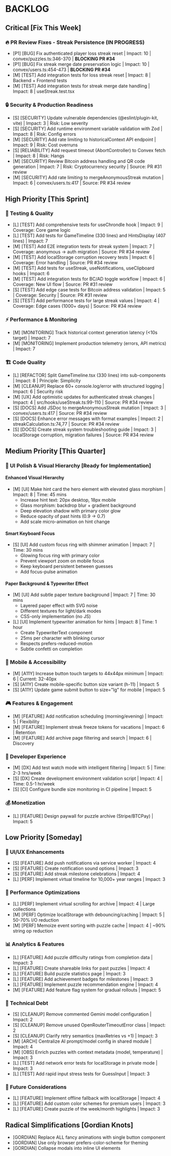# BACKLOG

## Critical [Fix This Week]

### 🔥 PR Review Fixes - Streak Persistence (IN PROGRESS)

- [P1] [BUG] Fix authenticated player loss streak reset | Impact: 10 | convex/puzzles.ts:346-370 | **BLOCKING PR #34**
- [P1] [BUG] Fix streak merge date preservation logic | Impact: 10 | convex/users.ts:454-473 | **BLOCKING PR #34**
- [M] [TEST] Add integration tests for loss streak reset | Impact: 8 | Backend + Frontend tests
- [M] [TEST] Add integration tests for streak merge date handling | Impact: 8 | useStreak.test.tsx

### 🔒 Security & Production Readiness

- [S] [SECURITY] Update vulnerable dependencies (@eslint/plugin-kit, vite) | Impact: 3 | Risk: Low severity
- [S] [SECURITY] Add runtime environment variable validation with Zod | Impact: 8 | Risk: Config errors
- [M] [SECURITY] Add rate limiting to historicalContext API endpoint | Impact: 9 | Risk: Cost overruns
- [S] [RELIABILITY] Add request timeout (AbortController) to Convex fetch | Impact: 8 | Risk: Hangs
- [M] [SECURITY] Review Bitcoin address handling and QR code generation | Impact: 7 | Risk: Cryptocurrency security | Source: PR #31 review
- [M] [SECURITY] Add rate limiting to mergeAnonymousStreak mutation | Impact: 6 | convex/users.ts:417 | Source: PR #34 review

## High Priority [This Sprint]

### 🧪 Testing & Quality

- [L] [TEST] Add comprehensive tests for useChrondle hook | Impact: 9 | Coverage: Core game logic
- [L] [TEST] Add tests for GameTimeline (330 lines) and HintsDisplay (407 lines) | Impact: 7
- [M] [TEST] Add E2E integration tests for streak system | Impact: 7 | Coverage: anonymous → auth migration | Source: PR #34 review
- [M] [TEST] Add localStorage corruption recovery tests | Impact: 6 | Coverage: Error handling | Source: PR #34 review
- [M] [TEST] Add tests for useStreak, useNotifications, useClipboard hooks | Impact: 6
- [M] [TEST] Add integration tests for BC/AD toggle workflow | Impact: 6 | Coverage: New UI flow | Source: PR #31 review
- [S] [TEST] Add edge case tests for Bitcoin address validation | Impact: 5 | Coverage: Security | Source: PR #31 review
- [S] [TEST] Add performance tests for large streak values | Impact: 4 | Coverage: Edge cases (1000+ days) | Source: PR #34 review

### ⚡ Performance & Monitoring

- [M] [MONITORING] Track historical context generation latency (<10s target) | Impact: 7
- [M] [MONITORING] Implement production telemetry (errors, API metrics) | Impact: 7

### 🏗️ Code Quality

- [L] [REFACTOR] Split GameTimeline.tsx (330 lines) into sub-components | Impact: 8 | Principle: Simplicity
- [M] [CLEANUP] Replace 60+ console.log/error with structured logging | Impact: 6 | Security risk
- [M] [UX] Add optimistic updates for authenticated streak changes | Impact: 4 | src/hooks/useStreak.ts:99-110 | Source: PR #34 review
- [S] [DOCS] Add JSDoc to mergeAnonymousStreak mutation | Impact: 3 | convex/users.ts:417 | Source: PR #34 review
- [S] [DOCS] Enhance error messages with format examples | Impact: 2 | streakCalculation.ts:74,77 | Source: PR #34 review
- [S] [DOCS] Create streak system troubleshooting guide | Impact: 3 | localStorage corruption, migration failures | Source: PR #34 review

## Medium Priority [This Quarter]

### 🎨 UI Polish & Visual Hierarchy [Ready for Implementation]

#### Enhanced Visual Hierarchy

- [M] [UI] Make hint card the hero element with elevated glass morphism | Impact: 8 | Time: 45 mins
  - Increase hint text: 20px desktop, 18px mobile
  - Glass morphism: backdrop blur + gradient background
  - Deep elevation shadow with primary color glow
  - Reduce opacity of past hints (0.9 → 0.7)
  - Add scale micro-animation on hint change

#### Smart Keyboard Focus

- [S] [UI] Add custom focus ring with shimmer animation | Impact: 7 | Time: 30 mins
  - Glowing focus ring with primary color
  - Prevent viewport zoom on mobile focus
  - Keep keyboard persistent between guesses
  - Add focus-pulse animation

#### Paper Background & Typewriter Effect

- [M] [UI] Add subtle paper texture background | Impact: 7 | Time: 30 mins
  - Layered paper effect with SVG noise
  - Different textures for light/dark modes
  - CSS-only implementation (no JS)
- [L] [UI] Implement typewriter animation for hints | Impact: 8 | Time: 1 hour
  - Create TypewriterText component
  - 25ms per character with blinking cursor
  - Respects prefers-reduced-motion
  - Subtle confetti on completion

### 📱 Mobile & Accessibility

- [M] [A11Y] Increase button touch targets to 44x44px minimum | Impact: 6 | Current: 32-40px
- [S] [A11Y] Create mobile-specific button size variant (h-11) | Impact: 5
- [S] [A11Y] Update game submit button to size="lg" for mobile | Impact: 5

### 🎮 Features & Engagement

- [M] [FEATURE] Add notification scheduling (morning/evening) | Impact: 5 | Flexibility
- [M] [FEATURE] Implement streak freeze tokens for vacations | Impact: 6 | Retention
- [M] [FEATURE] Add archive page filtering and search | Impact: 6 | Discovery

### 🔧 Developer Experience

- [M] [DX] Add test watch mode with intelligent filtering | Impact: 5 | Time: 2-3 hrs/week
- [S] [DX] Create development environment validation script | Impact: 4 | Time: 0.5-1 hr/week
- [S] [CI] Configure bundle size monitoring in CI pipeline | Impact: 5

### 💰 Monetization

- [L] [FEATURE] Design paywall for puzzle archive (Stripe/BTCPay) | Impact: 5

## Low Priority [Someday]

### 🎨 UI/UX Enhancements

- [S] [FEATURE] Add push notifications via service worker | Impact: 4
- [S] [FEATURE] Create notification sound options | Impact: 3
- [S] [FEATURE] Add streak milestone celebrations | Impact: 4
- [L] [PERF] Implement virtual timeline for 10,000+ year ranges | Impact: 3

### 🚀 Performance Optimizations

- [L] [PERF] Implement virtual scrolling for archive | Impact: 4 | Large collections
- [M] [PERF] Optimize localStorage with debouncing/caching | Impact: 5 | 50-70% I/O reduction
- [M] [PERF] Memoize event sorting with puzzle cache | Impact: 4 | ~90% string op reduction

### 📊 Analytics & Features

- [L] [FEATURE] Add puzzle difficulty ratings from completion data | Impact: 3
- [L] [FEATURE] Create shareable links for past puzzles | Impact: 4
- [L] [FEATURE] Build puzzle statistics page | Impact: 3
- [L] [FEATURE] Add achievement badges for milestones | Impact: 3
- [L] [FEATURE] Implement puzzle recommendation engine | Impact: 4
- [M] [FEATURE] Add feature flag system for gradual rollouts | Impact: 5

### 🧹 Technical Debt

- [S] [CLEANUP] Remove commented Gemini model configuration | Impact: 2
- [S] [CLEANUP] Remove unused OpenRouterTimeoutError class | Impact: 2
- [S] [CLEANUP] Clarify retry semantics (maxRetries vs +1) | Impact: 3
- [M] [ARCH] Centralize AI prompt/model config in shared module | Impact: 4
- [M] [OBS] Enrich puzzles with context metadata (model, temperature) | Impact: 3
- [L] [TEST] Add network error tests for localStorage in private mode | Impact: 3
- [L] [TEST] Add rapid input stress tests for GuessInput | Impact: 3

### 🔮 Future Considerations

- [L] [FEATURE] Implement offline fallback with localStorage | Impact: 4
- [L] [FEATURE] Add custom color schemes for premium users | Impact: 3
- [L] [FEATURE] Create puzzle of the week/month highlights | Impact: 3

## Radical Simplifications [Gordian Knots]

- [GORDIAN] Replace ALL fancy animations with single button component
- [GORDIAN] Use only browser prefers-color-scheme for theming
- [GORDIAN] Collapse modals into inline UI elements
